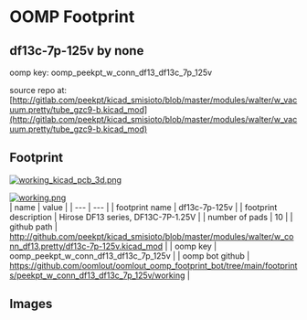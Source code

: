 # OOMP Footprint  
## df13c-7p-125v  by none  
  
oomp key: oomp_peekpt_w_conn_df13_df13c_7p_125v  
  
source repo at: [http://gitlab.com/peekpt/kicad_smisioto/blob/master/modules/walter/w_vacuum.pretty/tube_gzc9-b.kicad_mod](http://gitlab.com/peekpt/kicad_smisioto/blob/master/modules/walter/w_vacuum.pretty/tube_gzc9-b.kicad_mod)  
## Footprint  
  
[![working_kicad_pcb_3d.png](working_kicad_pcb_3d_600.png)](working_kicad_pcb_3d.png)  
  
[![working.png](working_600.png)](working.png)  
| name | value | 
| --- | --- | 
| footprint name | df13c-7p-125v | 
| footprint description | Hirose DF13 series, DF13C-7P-1.25V | 
| number of pads | 10 | 
| github path | http://github.com/peekpt/kicad_smisioto/blob/master/modules/walter/w_conn_df13.pretty/df13c-7p-125v.kicad_mod | 
| oomp key | oomp_peekpt_w_conn_df13_df13c_7p_125v | 
| oomp bot github | https://github.com/oomlout/oomlout_oomp_footprint_bot/tree/main/footprints/peekpt_w_conn_df13_df13c_7p_125v/working | 
## Images  

